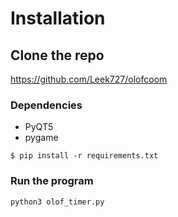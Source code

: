 # Installation
## Clone the repo 
https://github.com/Leek727/olofcoom

### Dependencies
 - PyQT5
 - pygame

```
$ pip install -r requirements.txt
```

### Run the program
```
python3 olof_timer.py
```
